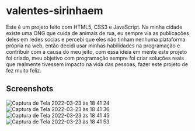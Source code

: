 # valentes-sirinhaem
 Este é um projeto feito com HTML5, CSS3 e JavaScript. Na minha cidade existe uma ONG que cuida de animais de rua, eu sempre via as publicações deles em redes socias e percebi que eles não tinham nenhuma plataforma própria na web, então decidi usar minhas habilidades na programação e contribuir com a causa do meu jeito, com essa ideia em mente este projeto foi criado, meu objetivo com programação sempre foi criar soluções reais que realmente tivessem impacto na vida das pessoas, fazer este projeto de fez muito feliz.

 ## Screenshots

![Captura de Tela 2022-03-23 às 18 41 24](https://user-images.githubusercontent.com/60331328/159800760-561045cf-3df4-4c83-a809-2c0ec11e6282.png)
![Captura de Tela 2022-03-23 às 18 41 36](https://user-images.githubusercontent.com/60331328/159800773-73293132-e87e-448f-9454-6e874b5ba7a4.png)
![Captura de Tela 2022-03-23 às 18 41 45](https://user-images.githubusercontent.com/60331328/159800775-fdac1e78-bafe-4b54-a33f-6c370cec4414.png)
![Captura de Tela 2022-03-23 às 18 41 53](https://user-images.githubusercontent.com/60331328/159800777-4f1621c5-890b-4d87-b44e-696dca3989d8.png)
